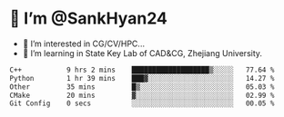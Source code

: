 # 👋 I’m @SankHyan24

- 👀 I’m interested in CG/CV/HPC...
- 🌱 I’m learning in State Key Lab of CAD&CG, Zhejiang University.

<!---
SankHyan24/SankHyan24 is a ✨ special ✨ repository because its `README.md` (this file) appears on your GitHub profile.
You can click the Preview link to take a look at your changes.
--->
<!--START_SECTION:waka-->

```txt
C++           9 hrs 2 mins    ███████████████████▒░░░░░   77.64 %
Python        1 hr 39 mins    ███▓░░░░░░░░░░░░░░░░░░░░░   14.27 %
Other         35 mins         █▒░░░░░░░░░░░░░░░░░░░░░░░   05.03 %
CMake         20 mins         ▓░░░░░░░░░░░░░░░░░░░░░░░░   02.99 %
Git Config    0 secs          ░░░░░░░░░░░░░░░░░░░░░░░░░   00.05 %
```

<!--END_SECTION:waka-->
